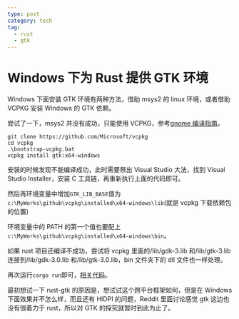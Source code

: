 ```yaml
---
type: post
category: tech
tag:
  - rust
  - gtk
---
```


# Windows 下为 Rust 提供 GTK 环境

Windows 下面安装 GTK 环境有两种方法，借助 msys2 的 linux 环境，或者借助 VCPKG 安装 Windows 的 GTK 依赖。

尝试了一下，msys2 并没有成功，只能使用 VCPKG，参考[gnome 编译指南](https://www.gtk.org/download/windows.php)。

```batch
git clone https://github.com/Microsoft/vcpkg
cd vcpkg
.\bootstrap-vcpkg.bat
vcpkg install gtk:x64-windows
```

安装的时候发现不能编译成功，此时需要祭出 Visual Studio 大法，找到 Visual Studio Installer，安装 C 工具链，再重新执行上面的代码即可。

然后再环境变量中增加`GTK_LIB_BASE`值为`c:\MyWorks\github\vcpkg\installed\x64-windows\lib`(就是 vcpkg 下载依赖包的位置)

环境变量中的 PATH 的第一个值也要配上`c:\MyWorks\github\vcpkg\installed\x64-windows\bin`。

如果 rust 项目还编译不成功，尝试将 vcpkg 里面的/lib/gdk-3.lib 和/lib/gtk-3.lib 连接到/lib/gdk-3.0.lib 和/lib/gtk-3.0.lib，bin 文件夹下的 dll 文件也一样处理。

再次运行`cargo run`即可，[相关代码](https://github.com/gongbaodd/rust_webAssembly_study/tree/master/rust_gtk)。

最初想试一下 rust-gtk 的原因是，想试试这个跨平台框架如何，但是在 Windows 下面效果并不怎么样，而且还有 HIDPI 的问题，Reddit 里面讨论感觉 gtk 这边也没有很着力于 rust，所以对 GTK 的探究就暂时到此为止了。
